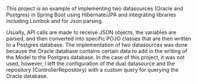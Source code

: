 This project is an example of implementing two datasources (Oracle and Postgres) in Spring Boot using Hibernate/JPA and integrating libraries including Lombok and for Json parsing.

Usually, API calls are made to receive JSON objects, the variables are parsed, and then converted into specific POJO classes that are then written to a Postgres database. The implementation of two datasources was done because the Oracle database contains certain data to add in the writing of the Model to the Postgres database. In the case of this project, it was not used, however, I left the configuration of the dual datasource and the repository (ControllerRepository) with a custom query for querying the Oracle database.
